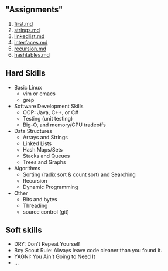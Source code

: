 "Assignments"
-------------
1. [first.md](https://github.com/ungood/apprenciteship/blob/master/first.md)
2. [strings.md](https://github.com/ungood/apprenciteship/blob/master/strings.md)
3. [linkedlist.md](https://github.com/ungood/apprenciteship/blob/master/linkedlist.md)
4. [interfaces.md](https://github.com/ungood/apprenciteship/blob/master/interfaces.md)
5. [recursion.md](https://github.com/ungood/apprenciteship/blob/master/recursion.md)
6. [hashtables.md](https://github.com/ungood/apprenciteship/blob/master/hashtables.md)

Hard Skills
-----------

* Basic Linux
  * vim or emacs
  * grep
* Software Development Skills
  * OOP: Java, C++, or C#
  * Testing (unit testing)
  * Big-O, and memory/CPU tradeoffs
* Data Structures
  * Arrays and Strings
  * Linked Lists
  * Hash Maps/Sets
  * Stacks and Queues
  * Trees and Graphs
* Algorithms
  * Sorting (radix sort & count sort) and Searching
  * Recursion
  * Dynamic Programming
* Other 
  * Bits and bytes
  * Threading
  * source control (git)

Soft skills
-----------
* DRY: Don't Repeat Yourself
* Boy Scout Rule: Always leave code cleaner than you found it.
* YAGNI: You Ain't Going to Need It
* ...
